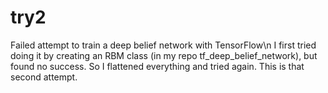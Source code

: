 # try2
Failed attempt to train a deep belief network with TensorFlow\n
I first tried doing it by creating an RBM class (in my repo tf_deep_belief_network), but found no success. So I flattened everything and tried again. This is that second attempt.
